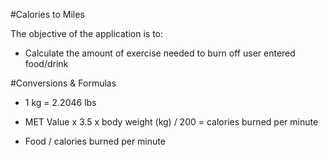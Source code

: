 #Calories to Miles 

The objective of the application is to:

* Calculate the amount of exercise needed to burn off user entered food/drink

#Conversions & Formulas

* 1 kg = 2.2046 lbs

* MET Value x 3.5 x body weight (kg) / 200 = calories burned per minute
* Food / calories burned per minute
